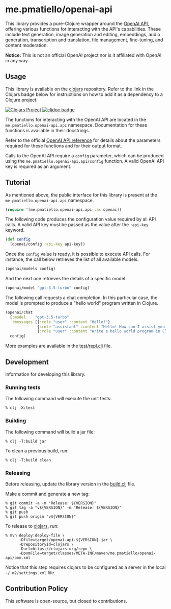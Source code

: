# me.pmatiello/openai-api

This library provides a pure-Clojure wrapper around the
[OpenAI API](https://platform.openai.com), offering various functions for interacting
with the API's capabilities. These include text generation, image generation and
editing, embeddings, audio generation, transcription and translation, file management,
fine-tuning, and content moderation.

**Notice:** This is not an official OpenAI project nor is it affiliated with
OpenAI in any way.

## Usage

This library is available on the [clojars](https://clojars.org) repository. Refer to
the link in the Clojars badge below for instructions on how to add it as a dependency 
to a Clojure project.

[![Clojars Project](https://img.shields.io/clojars/v/me.pmatiello/openai-api.svg)](https://clojars.org/me.pmatiello/openai-api)
[![cljdoc badge](https://cljdoc.org/badge/me.pmatiello/openai-api)](https://cljdoc.org/d/me.pmatiello/openai-api)

The functions for interacting with the OpenAI API are located in the 
`me.pmatiello.openai-api.api` namespace. Documentation for these functions is available
in their docstrings.

Refer to the official
[OpenAI API reference](https://platform.openai.com/docs/api-reference) for details
about the parameters required for these functions and for their output format.

Calls to the OpenAI API require a `config` parameter, which can be produced 
using the `me.pmatiello.openai-api.api/config` function. A valid OpenAI API key
is required as an argument.

## Tutorial

As mentioned above, the public interface for this library is present at the
`me.pmatiello.openai-api.api` namespace.

```clj
(require '[me.pmatiello.openai-api.api :as openai])
```

The following code produces the configuration value required by all API calls. A valid
API key must be passed as the value after the `:api-key` keyword.

```clj
(def config
  (openai/config :api-key api-key))
```

Once the `config` value is ready, it is possible to execute API calls. For instance, 
the call below retrieves the list of all available models.

```clj
(openai/models config)
```

And the next one retrieves the details of a specific model.

```clj
(openai/model "gpt-3.5-turbo" config)
```

The following call requests a chat completion. In this particular case, the model is
prompted to produce a "hello world" program written in Clojure.

```clj
(openai/chat
  {:model    "gpt-3.5-turbo"
   :messages [{:role "user" :content "Hello!"}
              {:role "assistant" :content "Hello! How can I assist you today?"}
              {:role "user" :content "Write a hello world program in Clojure."}]}
  config)
```

More examples are available in the [test/repl.clj](test/repl.clj) file.

## Development

Information for developing this library.

### Running tests

The following command will execute the unit tests:

```
% clj -X:test
```

### Building

The following command will build a jar file:

```
% clj -T:build jar
```

To clean a previous build, run:

```
% clj -T:build clean
```

### Releasing

Before releasing, update the library version in the [build.clj](./build.clj) file.

Make a commit and generate a new tag:

```
% git commit -a -m "Release: ${VERSION}"
% git tag -a "v${VERSION}" -m "Release: ${VERSION}"
% git push
% git push origin "v${VERSION}" 
```

To release to [clojars](https://clojars.org), run:

```
% mvn deploy:deploy-file \
      -Dfile=target/openai-api-${VERSION}.jar \
      -DrepositoryId=clojars \
      -Durl=https://clojars.org/repo \
      -DpomFile=target/classes/META-INF/maven/me.pmatiello/openai-api/pom.xml
```

Notice that this step requires clojars to be configured as a server in the local
`~/.m2/settings.xml` file.

## Contribution Policy

This software is open-source, but closed to contributions.
